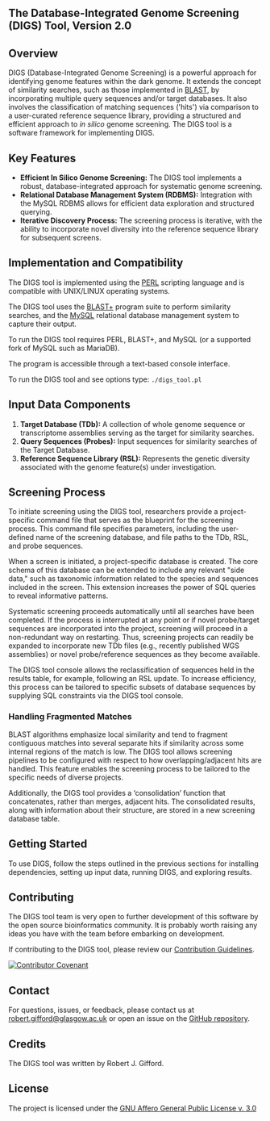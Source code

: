 **The Database-Integrated Genome Screening (DIGS) Tool, Version 2.0**
------------------------------------------------------------------------------------

## Overview

DIGS (Database-Integrated Genome Screening) is a powerful approach for identifying genome features within the dark genome. It extends the concept of similarity searches, such as those implemented in [BLAST](https://blast.ncbi.nlm.nih.gov/), by incorporating multiple query sequences and/or target databases. It also involves the classification of matching sequences ('hits') via comparison to a user-curated reference sequence library, providing a structured and efficient approach to *in silico* genome screening. The DIGS tool is a software framework for implementing DIGS.

## Key Features

- **Efficient In Silico Genome Screening:** The DIGS tool implements a robust, database-integrated approach for systematic genome screening.
- **Relational Database Management System (RDBMS):** Integration with the MySQL RDBMS allows for efficient data exploration and structured querying.
- **Iterative Discovery Process:** The screening process is iterative, with the ability to incorporate novel diversity into the reference sequence library for subsequent screens.

## Implementation and Compatibility

The DIGS tool is implemented using the [PERL](https://www.perl.org/) scripting language and is compatible with UNIX/LINUX operating systems.

The DIGS tool uses the [BLAST+](https://ftp.ncbi.nlm.nih.gov/blast/executables/blast+/LATEST/) program suite to perform similarity searches, and the [MySQL](https://dev.mysql.com/downloads/mysql/) relational database management system to capture their output.

To run the DIGS tool requires PERL, BLAST+, and MySQL (or a supported fork of MySQL such as MariaDB).

The program is accessible through a text-based console interface.

To run the DIGS tool and see options type: `./digs_tool.pl`

## Input Data Components

1. **Target Database (TDb):** A collection of whole genome sequence or transcriptome assemblies serving as the target for similarity searches.
2. **Query Sequences (Probes):** Input sequences for similarity searches of the Target Database.
3. **Reference Sequence Library (RSL):** Represents the genetic diversity associated with the genome feature(s) under investigation.

## Screening Process

To initiate screening using the DIGS tool, researchers provide a project-specific command file that serves as the blueprint for the screening process. This command file specifies parameters, including the user-defined name of the screening database, and file paths to the TDb, RSL, and probe sequences.

When a screen is initiated, a project-specific database is created. The core schema of this database can be extended to include any relevant "side data," such as taxonomic information related to the species and sequences included in the screen. This extension increases the power of SQL queries to reveal informative patterns.

Systematic screening proceeds automatically until all searches have been completed. If the process is interrupted at any point or if novel probe/target sequences are incorporated into the project, screening will proceed in a non-redundant way on restarting. Thus, screening projects can readily be expanded to incorporate new TDb files (e.g., recently published WGS assemblies) or novel probe/reference sequences as they become available.

The DIGS tool console allows the reclassification of sequences held in the results table, for example, following an RSL update. To increase efficiency, this process can be tailored to specific subsets of database sequences by supplying SQL constraints via the DIGS tool console.

### Handling Fragmented Matches

BLAST algorithms emphasize local similarity and tend to fragment contiguous matches into several separate hits if similarity across some internal regions of the match is low. The DIGS tool allows screening pipelines to be configured with respect to how overlapping/adjacent hits are handled. This feature enables the screening process to be tailored to the specific needs of diverse projects.

Additionally, the DIGS tool provides a ‘consolidation’ function that concatenates, rather than merges, adjacent hits. The consolidated results, along with information about their structure, are stored in a new screening database table.

## Getting Started

To use DIGS, follow the steps outlined in the previous sections for installing dependencies, setting up input data, running DIGS, and exploring results.

## Contributing

The DIGS tool team is very open to further development of this software by the open source bioinformatics community. It is probably worth raising any ideas you have with the team before embarking on development. 

If contributing to the DIGS tool, please review our [Contribution Guidelines](./md/CONTRIBUTING.md).

[![Contributor Covenant](https://img.shields.io/badge/Contributor%20Covenant-2.1-4baaaa.svg)](./md/code_of_conduct.md) 

## Contact

For questions, issues, or feedback, please contact us at [robert.gifford@glasgow.ac.uk](mailto:robert.gifford@glasgow.ac.uk) or open an issue on the [GitHub repository](https://github.com/giffordlabcvr/DIGS-tool/issues).

## Credits

The DIGS tool was written by Robert J. Gifford.

## License

The project is licensed under the [GNU Affero General Public License v. 3.0](https://www.gnu.org/licenses/agpl-3.0.en.html)
